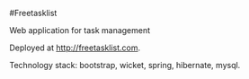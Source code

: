 #Freetasklist

Web application for task management

Deployed at http://freetasklist.com.

Technology stack: bootstrap, wicket, spring, hibernate, mysql.

